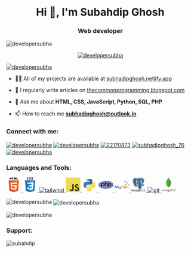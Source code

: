 <h1 align="center">Hi 👋, I'm Subahdip Ghosh</h1>
<h3 align="center">Web developer</h3>

<p align="left"> <img src="https://komarev.com/ghpvc/?username=developersubha&label=Profile%20views&color=0e75b6&style=flat" alt="developersubha" /> </p>

<p align="center"> <a href="https://github.com/ryo-ma/github-profile-trophy"><img src="https://github-profile-trophy.vercel.app/?username=developersubha&title=Commits,Repositories,Experience,Followers,PullRequest,Issues&no-frame=true&theme=tokyonight" alt="developersubha" /></a> </p>

<p align="left"> <a href="https://twitter.com/developersubha" target="blank"><img src="https://img.shields.io/twitter/follow/developersubha?logo=twitter&style=for-the-badge" alt="developersubha" /></a> </p>

- 👨‍💻 All of my projects are available at [subhadipghosh.netlify.app](https://subhadipghosh.netlify.app)

- 📝 I regularly write articles on [thecommonprogramming.blogspot.com](https://thecommonprogramming.blogspot.com/)

- 💬 Ask me about **HTML, CSS, JavaScript, Python, SQL, PHP**

- 📫 How to reach me **subhadipghosh@outlook.in**

<h3 align="left">Connect with me:</h3>
<p align="left">
<a href="https://twitter.com/developersubha" target="blank"><img align="center" src="https://raw.githubusercontent.com/rahuldkjain/github-profile-readme-generator/master/src/images/icons/Social/twitter.svg" alt="developersubha" height="30" width="40" /></a>
<a href="https://linkedin.com/in/developersubha" target="blank"><img align="center" src="https://raw.githubusercontent.com/rahuldkjain/github-profile-readme-generator/master/src/images/icons/Social/linked-in-alt.svg" alt="developersubha" height="30" width="40" /></a>
<a href="https://stackoverflow.com/users/22170873" target="blank"><img align="center" src="https://raw.githubusercontent.com/rahuldkjain/github-profile-readme-generator/master/src/images/icons/Social/stack-overflow.svg" alt="22170873" height="30" width="40" /></a>
<a href="https://instagram.com/developersubha" target="blank"><img align="center" src="https://raw.githubusercontent.com/rahuldkjain/github-profile-readme-generator/master/src/images/icons/Social/instagram.svg" alt="subhadipghosh_76" height="30" width="40" /></a>
<a href="https://www.leetcode.com/developersubha" target="blank"><img align="center" src="https://raw.githubusercontent.com/rahuldkjain/github-profile-readme-generator/master/src/images/icons/Social/leet-code.svg" alt="developersubha" height="30" width="40" /></a>
</p>

<h3 align="left">Languages and Tools:</h3>
<a href="https://www.w3.org/html/" target="_blank" rel="noreferrer"> <img src="https://raw.githubusercontent.com/devicons/devicon/master/icons/html5/html5-original-wordmark.svg" alt="html5" width="40" height="40"/> </a>
<a href="https://www.w3schools.com/css/" target="_blank" rel="noreferrer"> <img src="https://raw.githubusercontent.com/devicons/devicon/master/icons/css3/css3-original-wordmark.svg" alt="css3" width="40" height="40"/> </a>
<a href="https://tailwindcss.com/" target="_blank" rel="noreferrer"> <img src="https://www.vectorlogo.zone/logos/tailwindcss/tailwindcss-icon.svg" alt="tailwind" width="40" height="40"/> </a>
<a href="https://developer.mozilla.org/en-US/docs/Web/JavaScript" target="_blank" rel="noreferrer"> <img src="https://raw.githubusercontent.com/devicons/devicon/master/icons/javascript/javascript-original.svg" alt="javascript" width="40" height="40"/> </a>
<a href="https://www.python.org" target="_blank" rel="noreferrer"> <img src="https://raw.githubusercontent.com/devicons/devicon/master/icons/python/python-original.svg" alt="python" width="40" height="40"/> </a>
<a href="https://www.php.net" target="_blank" rel="noreferrer"> <img src="https://raw.githubusercontent.com/devicons/devicon/master/icons/php/php-original.svg" alt="php" width="40" height="40"/> </a>
<a href="https://www.mysql.com/" target="_blank" rel="noreferrer"> <img src="https://raw.githubusercontent.com/devicons/devicon/master/icons/mysql/mysql-original-wordmark.svg" alt="mysql" width="40" height="40"/> </a>
<a href="https://www.postgresql.org" target="_blank" rel="noreferrer"> <img src="https://raw.githubusercontent.com/devicons/devicon/master/icons/postgresql/postgresql-original-wordmark.svg" alt="postgresql" width="40" height="40"/> </a>
<a href="https://git-scm.com/" target="_blank" rel="noreferrer"> <img src="https://www.vectorlogo.zone/logos/git-scm/git-scm-icon.svg" alt="git" width="40" height="40"/> </a>
<a href="https://www.mongodb.com/" target="_blank" rel="noreferrer"> <img src="https://raw.githubusercontent.com/devicons/devicon/master/icons/mongodb/mongodb-original-wordmark.svg" alt="mongodb" width="40" height="40"/> </a></p>



<p><img align="left" src="https://github-readme-stats.vercel.app/api/top-langs?username=developersubha&show_icons=true&locale=en&layout=compact" alt="developersubha" /></p>

<p>&nbsp;<img align="center" style= "height: 140px;" src="https://github-readme-stats.vercel.app/api?username=developersubha&show_icons=true&locale=en" alt="developersubha" /></p>

<p><img align="center" style= "height: 140px;" src="https://github-readme-streak-stats.herokuapp.com/?user=developersubha&" alt="developersubha" /></p>

<h3 align="left">Support:</h3>

<p><a href="https://www.buymeacoffee.com/subahdip"> <img align="left" src="https://cdn.buymeacoffee.com/buttons/v2/default-yellow.png" height="50" width="210" alt="subahdip" /></a></p><br><br>
